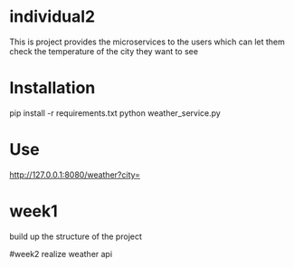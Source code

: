 # individual2
This is project provides the microservices to the users which can let them check the temperature of the city they want to see

# Installation
pip install -r requirements.txt
python weather_service.py

# Use
http://127.0.0.1:8080/weather?city=<CityYouWantToCheck>


# week1
build up the structure of the project

#week2
realize weather api
